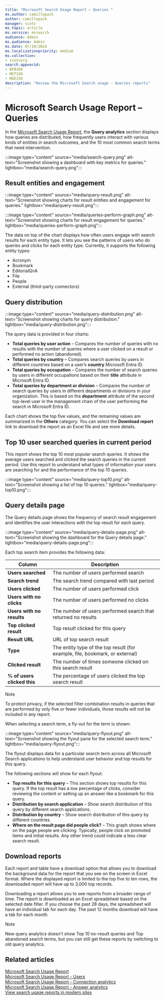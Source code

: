 ```yaml
---
title: "Microsoft Search Usage Report – Queries "
ms.author: camillepack
author: camillepack
manager: scotv
ms.topic: article
ms.service: mssearch
audience: Admin
ms.audience: Admin
ms.date: 07/10/2024 
ms.localizationpriority: medium
ms.collection:
- scotvorg
search.appverid:
- BFB160
- MET150
- MOE150
description: "Review the Microsoft Search usage - Queries reports"
---
```


# Microsoft Search Usage Report – Queries

In the [Microsoft Search Usage Report](usage-reports.md), the **Query analytics** section displays how queries are distributed, how frequently users interact with various kinds of entities in search outcomes, and the 10 most common search terms that need intervention.

:::image type="content" source="media/search-query.png" alt-text="Screenshot showing a dashboard with key metrics for queries." lightbox="media/search-query.png":::

## Result entities and engagement

:::image type="content" source="media/query-result.png" alt-text="Screenshot showing charts for result entities and engagement for queries." lightbox="media/query-result.png":::

:::image type="content" source="media/queries-perform-graph.png" alt-text="Screenshot showing charts for result engagement for queries." lightbox="media/queries-perform-graph.png":::

The data on top of the chart displays how often users engage with search results for each entity type. It lets you see the patterns of users who do queries and clicks for each entity type. Currently, it supports the following entity types:

- Acronym
- Bookmark
- EditorialQnA
- File
- People
- External (third-party connectors)

## Query distribution

:::image type="content" source="media/query-distribution.png" alt-text="Screenshot showing charts for query distribution." lightbox="media/query-distribution.png":::

The query data is provided in four charts:

- **Total queries by user action** – Compares the number of queries with no results with the number of queries where a user clicked on a result or performed no action (abandoned).  
- **Total queries by country** – Compares search queries by users in different countries based on a user’s **country** Microsoft Entra ID.
- **Total queries by occupation** – Compares the number of search queries by users in different occupations based on their **title** attribute in Microsoft Entra ID.
- **Total queries by department or division** – Compares the number of search queries by users in different departments or divisions in your organization. This is based on the **department** attribute of the second top-level user in the management chain of the user performing the search in Microsoft Entra ID.

Each chart shows the top five values, and the remaining values are summarized in the **Others** category. You can select the **Download report** link to download the report as an Excel file and see more details.

## Top 10 user searched queries in current period

This report shows the top 10 most popular search queries. It shows the average users searched and clicked the search queries in the current period. Use this report to understand what types of information your users are searching for and the performance of the top 10 queries.

:::image type="content" source="media/query-top10.png" alt-text="Screenshot showing a list of top 10 queries." lightbox="media/query-top10.png":::

## Query details page

The Query details page shows the frequency of search result engagement and identifies the user interactions with the top result for each query.

:::image type="content" source="media/query-details-page.png" alt-text="Screenshot showing the dashboard for the Query details page." lightbox="media/query-details-page.png":::

Each top search item provides the following data:

| Column                 | Description                                           |
|------------------------|-------------------------------------------------------|
| **Users searched**     | The number of users performed search                  |
| **Search trend**       | The search trend compared with last period            |
| **Users clicked**      | The number of users performed click                   |
| **Users with no clicks** | The number of users performed no clicks             |
| **Users with no results** | The number of users performed search that returned no results |
| **Top clicked result** | Top result clicked for this query                     |
| **Result URL**         | URL of top search result                              |
| **Type**               | The entity type of the top result (for example, file, bookmark, or external) |
| **Clicked result**     | The number of times someone clicked on this search result |
| **% of users clicked this** | The percentage of users clicked the top search result |

>[!NOTE]
> To protect privacy, if the selected filter combination results in queries that are performed by only five or fewer individuals, those results will not be included in any report.

When selecting a search term, a fly-out for the term is shown:

:::image type="content" source="media/query-flyout.png" alt-text="Screenshot showing the flyout pane for the selected search term." lightbox="media/query-flyout.png":::

The flyout displays data for a particular search term across all Microsoft Search applications to help understand user behavior and top results for this query.

The following sections will show for each flyout:

- **Top results for this query** – This section shows top results for this query. If the top result has a low percentage of clicks, consider reviewing the content or setting up an answer like a bookmark for this query.
- **Distribution by search application** – Show search distribution of this query by different search applications.
- **Distribution by country** – Show search distribution of this query by different countries.
- **Where on the result page did people click?** – This graph shows where on the page people are clicking. Typically, people click on promoted items and initial results. Any other trend could indicate a less clear search result.

## Download reports

Each report and table have a download option that allows you to download the background data for the report that you see on the screen in Excel format. Where the displayed report is limited to the top five to ten rows, the downloaded report will have up to 3,000 top records.

Downloading a report allows you to see reports from a broader range of time. The report is downloaded as an Excel spreadsheet based on the selected date filter. If you choose the past 28 days, the spreadsheet will have an individual tab for each day. The past 12 months download will have a tab for each month.

>[!NOTE]
> New query analytics doesn't show Top 10 no-result queries and Top abandoned search terms, but you can still get these reports by switching to old query analytics.

## Related articles

[Microsoft Search Usage Report](usage-reports.md)</br>
[Microsoft Search Usage Report - Users](users-search-reports.md)</br>
[Microsoft Search Usage Report - Connection analytics](connection-analytics-reports.md)</br>
[Microsoft Search Usage Report - Answer analytics](answer-analytics-usage-reports.md)</br>
[View search usage reports in modern sites](/sharepoint/view-search-usage-reports-modern-sites)
